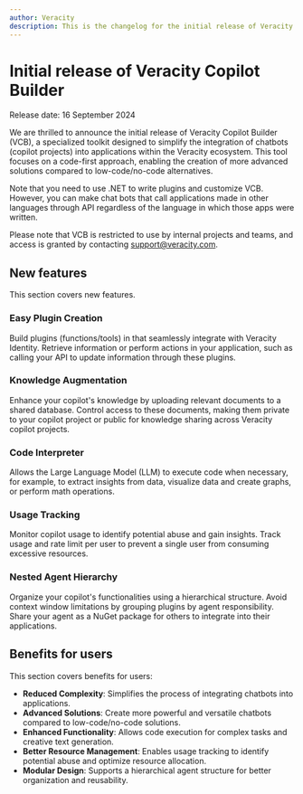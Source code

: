 ```yaml
---
author: Veracity
description: This is the changelog for the initial release of Veracity Copilot Builder.
---
```


# Initial release of Veracity Copilot Builder

Release date: 16 September 2024

We are thrilled to announce the initial release of Veracity Copilot Builder (VCB), a specialized toolkit designed to simplify the integration of chatbots (copilot projects) into applications within the Veracity ecosystem. This tool focuses on a code-first approach, enabling the creation of more advanced solutions compared to low-code/no-code alternatives.

Note that you need to use .NET to write plugins and customize VCB. However, you can make chat bots that call applications made in other languages through API regardless of the language in which those apps were written.

Please note that VCB is restricted to use by internal projects and teams, and access is granted by contacting [support@veracity.com](mailto:support@veracity.com).

## New features
This section covers new features.

### Easy Plugin Creation
Build plugins (functions/tools) in that seamlessly integrate with Veracity Identity. Retrieve information or perform actions in your application, such as calling your API to update information through these plugins.

### Knowledge Augmentation
Enhance your copilot's knowledge by uploading relevant documents to a shared database. Control access to these documents, making them private to your copilot project or public for knowledge sharing across Veracity copilot projects.

### Code Interpreter
Allows the Large Language Model (LLM) to execute code when necessary, for example, to extract insights from data, visualize data and create graphs, or perform math operations.

### Usage Tracking
Monitor copilot usage to identify potential abuse and gain insights. Track usage and rate limit per user to prevent a single user from consuming excessive resources.

### Nested Agent Hierarchy
Organize your copilot's functionalities using a hierarchical structure. Avoid context window limitations by grouping plugins by agent responsibility. Share your agent as a NuGet package for others to integrate into their applications.

## Benefits for users
This section covers benefits for users:

* **Reduced Complexity**: Simplifies the process of integrating chatbots into applications.
* **Advanced Solutions**: Create more powerful and versatile chatbots compared to low-code/no-code solutions.
* **Enhanced Functionality**: Allows code execution for complex tasks and creative text generation.
* **Better Resource Management**: Enables usage tracking to identify potential abuse and optimize resource allocation.
* **Modular Design**: Supports a hierarchical agent structure for better organization and reusability.
